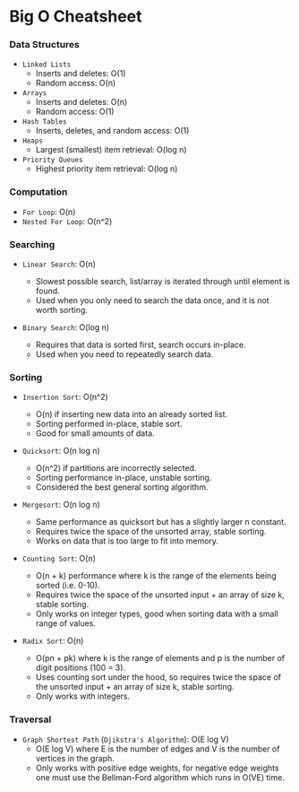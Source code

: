 
# Big O Cheatsheet

### Data Structures 
* `Linked Lists`
    - Inserts and deletes: O(1)
    - Random access: O(n)
* `Arrays`
    - Inserts and deletes: O(n)
    - Random access: O(1)
* `Hash Tables`
    - Inserts, deletes, and random access: O(1)
* `Heaps`
    - Largest (smallest) item retrieval: O(log n)
* `Priority Queues`
    - Highest priority item retrieval: O(log n)

### Computation
- `For Loop`: O(n)
- `Nested For Loop`: O(n^2)

### Searching
* `Linear Search`: O(n)
    - Slowest possible search, list/array is iterated through until element is found.
    - Used when you only need to search the data once, and it is not worth sorting.

* `Binary Search`: O(log n)
    - Requires that data is sorted first, search occurs in-place.
    - Used when you need to repeatedly search data.

### Sorting
* `Insertion Sort`: O(n^2)
    - O(n) if inserting new data into an already sorted list.
    - Sorting performed in-place, stable sort.
    - Good for small amounts of data.

* `Quicksort`: O(n log n)
    - O(n^2) if partitions are incorrectly selected.
    - Sorting performance in-place, unstable sorting.
    - Considered the best general sorting algorithm.

* `Mergesort`: O(n log n)
    - Same performance as quicksort but has a slightly larger n constant.
    - Requires twice the space of the unsorted array, stable sorting.
    - Works on data that is too large to fit into memory.

* `Counting Sort`: O(n)
    - O(n + k) performance where k is the range of the elements being sorted (i.e. 0-10).
    - Requires twice the space of the unsorted input + an array of size k, stable sorting.
    - Only works on integer types, good when sorting data with a small range of values.

* `Radix Sort`: O(n)
    - O(pn + pk) where k is the range of elements and p is the number of digit positions (100 = 3).
    - Uses counting sort under the hood, so requires twice the space of the unsorted input + an array of size k, stable sorting.
    - Only works with integers.

### Traversal
* `Graph Shortest Path` (`Djikstra's Algorithm`): O(E log V)
    - O(E log V) where E is the number of edges and V is the number of vertices in the graph.
    - Only works with positive edge weights, for negative edge weights one must use the Bellman-Ford algorithm which runs in O(VE) time.
